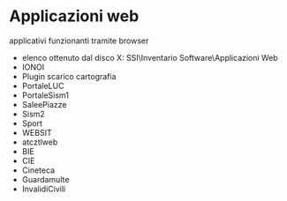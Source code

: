 # Applicazioni web

applicativi funzionanti tramite browser

* elenco ottenuto dal disco X: SSI\Inventario Software\Applicazioni Web
* IONOI
* Plugin scarico cartografia
* PortaleLUC
* PortaleSism1
* SaleePiazze
* Sism2
* Sport
* WEBSIT
* atcztlweb
* BIE
* CIE
* Cineteca
* Guardamulte
* InvalidiCivili